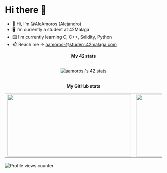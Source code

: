 # Hi there 👋

- 👋 Hi, I’m @AleAmoros (Alejandro)
- 🖥 I’m currently a student at 42Malaga
- ⌨️ I’m currently learning C, C++, Solidity, Python
- 📫 Reach me -> aamoros-@student.42malaga.com




<div align="center">
	<table>
		<tr>
			<b>My 42 stats</b></br>
		</tr>
	<table>
</div>

[![aamoros-'s 42 stats](https://badge.mediaplus.ma/kettlebells/aamoros-)](https://github.com/oakoudad/badge42)

<div align="center">
	<table>
		<tr>
			<b>My GitHub stats</b>
		</tr>
		<tr>
			<td>
				<a href="https://github.com/AleAmoros">
					<img src="https://awesome-github-stats.azurewebsites.net/user-stats/AleAmoros?cardType=level&theme=tokyonight" width="397" height="200">
				</a> 
			</td>
			<td>
				<a href="https://github.com/AleAmoros?tab=repositories">
					<img src="https://github-readme-stats.vercel.app/api/top-langs/?username=AleAmoros&layout=compact&theme=tokyonight" width="442" height="200">
				</a>
			</td>
		</tr>
	</table>
</div>

![Profile views counter](https://komarev.com/ghpvc/?username=AleAmoros&&style=flat-square)
